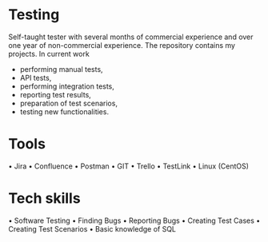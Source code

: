 # Testing
Self-taught tester with several months of commercial experience and over one year of non-commercial experience. The repository contains my projects.
In current work
- performing manual tests,
- API tests,
- performing integration tests,
- reporting test results,
- preparation of test scenarios,
- testing new functionalities.


# Tools 
• Jira
• Confluence 
• Postman 
• GIT
• Trello 
• TestLink
• Linux (CentOS) 


# Tech skills 
• Software Testing
• Finding Bugs
• Reporting Bugs
• Creating Test Cases 
• Creating Test Scenarios
• Basic knowledge of SQL 
